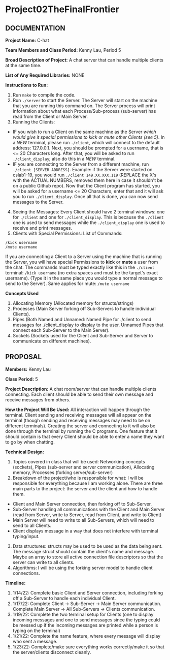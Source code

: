 # Project02TheFinalFrontier
## DOCUMENTATION ##

**Project Name:** C-hat

**Team Members and Class Period:** Kenny Lau, Period 5

**Broad Description of Project:** A chat server that can handle multiple clients at the same time.

**List of Any Required Libraries:** NONE

**Instructions to Run:**
1. Run ```make``` to compile the code.
2. Run ```./server``` to start the Server. The Server will start on the machine that you are running this command on. The Server process will print information about what each Process/Sub-process (sub-server) has read from the Client or Main Server.
3. Running the Clients:
- IF you wish to run a Client on the same machine as the Server *which would give it special permissions to kick or mute other Clients (see 5)*. In a *NEW* terminal, please run ```./client```, which will connect to the default address: 127.0.0.1. Next, you should be prompted for a username, that is <= 20 Characters long. After that, you will be asked to run ```./client_display```; also do this in a *NEW* terminal.
- IF you are connecting to the Server from a different machine, run ```./client [SERVER ADDRESS]```. Example: if the Server were started on cslab1-19, you would run ```./client 149.XX.XXX.119``` (REPLACE the X's with the ACTUAL NUMBERS, removed them here in case it shouldn't be on a public Github repo). Now that the Client program has started, you will be asked for a username <= 20 Characters, enter that and it will ask you to run ```./client_display```. Once all that is done, you can now send messages to the Server.
4. Seeing the Messages: Every Client should have 2 terminal windows: one for ```./client``` and one for ```./client_display```. This is because the ```./client``` one is used to send messages while the ```./client_display``` one is used to receive and print messages.
5. Clients with Special Permissions:
List of Commands:
```
/kick username
/mute username
```
If you are connecting a Client to a Server using the machine that is running the Server, you will have special Permissions to **kick** or **mute** a user from the chat. The commands must be typed exactly like this in the ```./client``` terminal: ```/kick username``` (no extra spaces and must be the target's exact username). (Type it in the same place you would type a normal message to send to the Server). Same applies for mute: ```/mute username```

**Concepts Used**
1. Allocating Memory (Allocated memory for structs/strings)
2. Processes (Main Server forking off Sub-Servers to handle individual Clients).
3. Pipes (Both Named and Unnamed: Named Pipe for ./client to send messages for ./client_display to display to the user. Unnamed Pipes that connect each Sub-Server to the Main Server).
4. Sockets (Sockets used for the Client and Sub-Server and Server to communicate on different machines).


## PROPOSAL ##

**Members:** Kenny Lau

**Class Period:** 5

**Project Description:** A chat room/server that can handle multiple clients connecting. Each client should be able to send their own message and receive messages from others.

**How the Project Will Be Used:** All interaction will happen through the terminal. Client sending and receiving messages will all appear on the terminal (though sending and receiving messages may need to be on different terminals). Creating the server and connecting to it will also be done through the terminal by running the C programs. One feature that it should contain is that every Client should be able to enter a name they want to go by when chatting.

**Technical Design:**
1. Topics covered in class that will be used: Networking concepts (sockets), Pipes (sub-server and server communication), Allocating memory, Processes (forking server/sub-server)
2. Breakdown of the project/who is responsible for what: I will be responsible for everything because I am working alone. There are three main parts to the project: the server and the client and how to handle them.
- Client and Main Server connection, then forking off to Sub-Server.
- Sub-Server handling all communications with the Client and Main Server (read from Server, write to Server, read from Client, and write to Client)
- Main Server will need to write to all Sub-Servers, which will need to send to all Clients.
- Client displays message in a way that does not interfere with terminal typing/input.
3. Data structures: structs may be used to be used as the data being sent. The message struct should contain the client's name and message. Maybe an array to store all active connection file descriptors so that the server can write to all clients.
4. Algorithms: I will be using the forking server model to handle client connections.

**Timeline:**
1. 1/14/22: Complete basic Client and Server connection, including forking off a Sub-Server to handle each individual Client.
2. 1/17/22: Complete Client -> Sub-Server -> Main Server communication. Complete Main Server -> All Sub-Servers -> Clients communication.
3. 1/19/22: Complete the two terminal setup for Clients (one to display incoming messages and one to send messages since the typing could be messed up if the incoming messages are printed while a person is typing on the terminal)
4. 1/21/22: Complete the name feature, where every message will display who sent a message.
5. 1/23/22: Complete/make sure everything works correctly/make it so that the server/clients disconnect cleanly.
